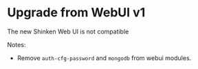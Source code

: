 # Upgrade from WebUI v1

The new Shinken Web UI is not compatible

Notes:
* Remove `auth-cfg-password` and `mongodb` from webui modules.